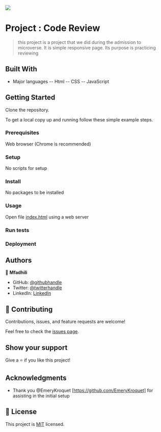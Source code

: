 ![](https://img.shields.io/badge/Microverse-blueviolet)

# Project : Code Review

> this project is a project that we did during the admission to microverse. It is simple responsive page. Its purpose is practicing reviewing


## Built With

- Major languages
-- Html
-- CSS
-- JavaScript





## Getting Started

Clone the repository.


To get a local copy up and running follow these simple example steps.

### Prerequisites
 Web browser (Chrome is recommended)

### Setup
No scripts for setup

### Install
No packages to be installed

### Usage

Open file [index.html](./index.html) using a web server

### Run tests

### Deployment



## Authors

👤 **Mfadhili**

- GitHub: [@githubhandle](https://github.com/mfadhili)
- Twitter: [@twitterhandle](https://twitter.com/Mfadhili3)
- LinkedIn: [LinkedIn](https://www.linkedin.com/in/mfadhili-gitau-b9294122b/)



## 🤝 Contributing

Contributions, issues, and feature requests are welcome!

Feel free to check the [issues page](../../issues/).

## Show your support

Give a ⭐️ if you like this project!

## Acknowledgments

- Thank you @EmeryKroquet [https://github.com/EmeryKroquet] for assisting in the initial setup

## 📝 License

This project is [MIT](./MIT.md) licensed.


